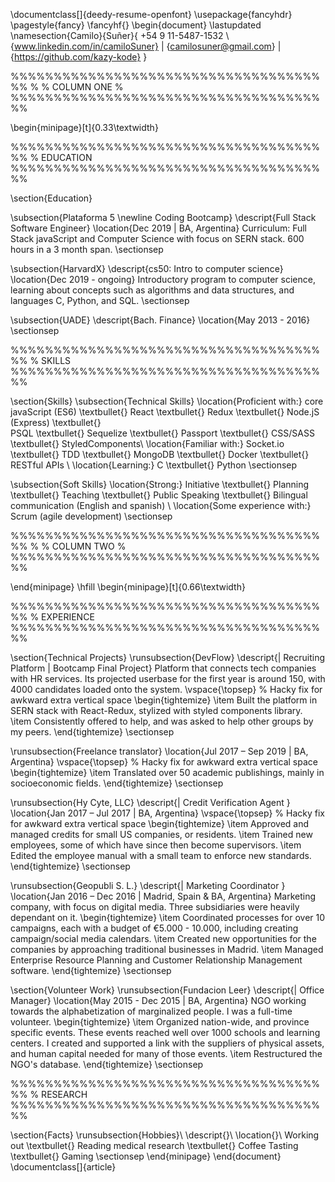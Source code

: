 \documentclass[]{deedy-resume-openfont}
\usepackage{fancyhdr}
\pagestyle{fancy}
\fancyhf{}
\begin{document}
\lastupdated
\namesection{Camilo}{Suñer}{ 
 +54 9 11-5487-1532 \\
{www.linkedin.com/in/camiloSuner} | {camilosuner@gmail.com} | {https://github.com/kazy-kode}
}

%%%%%%%%%%%%%%%%%%%%%%%%%%%%%%%%%%%%%%
%
%     COLUMN ONE
%
%%%%%%%%%%%%%%%%%%%%%%%%%%%%%%%%%%%%%%

\begin{minipage}[t]{0.33\textwidth} 

%%%%%%%%%%%%%%%%%%%%%%%%%%%%%%%%%%%%%%
%     EDUCATION
%%%%%%%%%%%%%%%%%%%%%%%%%%%%%%%%%%%%%%

\section{Education} 

\subsection{Plataforma 5 \newline Coding Bootcamp}
\descript{Full Stack Software Engineer}
\location{Dec 2019 | BA, Argentina}
Curriculum: Full Stack javaScript and Computer Science with focus on SERN stack. 600 hours in a 3 month span.
\sectionsep

\subsection{HarvardX}
\descript{cs50: Intro to computer science}
\location{Dec 2019 - ongoing}
Introductory program to computer science, learning about concepts such as algorithms and data structures, and languages C, Python, and SQL.
\sectionsep

\subsection{UADE}
\descript{Bach. Finance}
\location{May 2013 - 2016}
\sectionsep


%%%%%%%%%%%%%%%%%%%%%%%%%%%%%%%%%%%%%%
%     SKILLS
%%%%%%%%%%%%%%%%%%%%%%%%%%%%%%%%%%%%%%

\section{Skills}
\subsection{Technical Skills}
\location{Proficient with:}
core javaScript (ES6) \textbullet{}   React \textbullet{} Redux \textbullet{} Node.jS (Express) \textbullet{}  
PSQL \textbullet{} Sequelize \textbullet{} Passport \textbullet{} CSS/SASS \textbullet{} StyledComponents\\ 
\location{Familiar with:}
Socket.io \textbullet{} TDD \textbullet{} MongoDB \textbullet{} Docker \textbullet{} RESTful APIs \\
\location{Learning:}
C \textbullet{} Python 
\sectionsep

\subsection{Soft Skills}
\location{Strong:}
Initiative \textbullet{}  Planning \textbullet{} Teaching \textbullet{} Public Speaking \textbullet{} Bilingual communication (English and spanish) \\
\location{Some experience with:}
Scrum (agile development)
\sectionsep

%%%%%%%%%%%%%%%%%%%%%%%%%%%%%%%%%%%%%%
%
%     COLUMN TWO
%
%%%%%%%%%%%%%%%%%%%%%%%%%%%%%%%%%%%%%%

\end{minipage} 
\hfill
\begin{minipage}[t]{0.66\textwidth} 

%%%%%%%%%%%%%%%%%%%%%%%%%%%%%%%%%%%%%%
%     EXPERIENCE
%%%%%%%%%%%%%%%%%%%%%%%%%%%%%%%%%%%%%%

\section{Technical Projects}
\runsubsection{DevFlow}
\descript{| Recruiting Platform | Bootcamp Final Project}
Platform that connects tech companies with HR services. Its projected userbase for the first year is around 150, with 4000 candidates loaded onto the system.
\vspace{\topsep} % Hacky fix for awkward extra vertical space
\begin{tightemize}
\item Built the platform in SERN stack with React-Redux, stylized with styled components library.
\item Consistently offered to help, and was asked to help other groups by my peers.
\end{tightemize}
\sectionsep

\runsubsection{Freelance translator}
\location{Jul 2017 – Sep 2019 | BA, Argentina}
\vspace{\topsep} % Hacky fix for awkward extra vertical space
\begin{tightemize}
\item Translated over 50 academic publishings, mainly in socioeconomic fields.
\end{tightemize}
\sectionsep

\runsubsection{Hy Cyte, LLC}
\descript{| Credit Verification Agent }
\location{Jan 2017 – Jul 2017 | BA, Argentina}
\vspace{\topsep} % Hacky fix for awkward extra vertical space
\begin{tightemize}
\item Approved and managed credits for small US companies, or residents.
\item Trained new employees, some of which have since then become supervisors.
\item Edited the employee manual with a small team to enforce new standards.
\end{tightemize}
\sectionsep

\runsubsection{Geopubli S. L.}
\descript{| Marketing Coordinator }
\location{Jan 2016 – Dec 2016 | Madrid, Spain \& BA, Argentina}
Marketing company, with focus on digital media. Three subsidiaries were heavily dependant on it.
\begin{tightemize}
\item Coordinated processes for over 10 campaigns, each with a budget of €5.000 - 10.000, including creating campaign/social media calendars.
\item Created new opportunities for the companies by approaching traditional businesses in Madrid.
\item Managed Enterprise Resource Planning and Customer Relationship Management software.
\end{tightemize}
\sectionsep

\section{Volunteer Work}
\runsubsection{Fundacion Leer}
\descript{| Office Manager}
\location{May 2015 - Dec 2015 | BA, Argentina}
NGO working towards the alphabetization of marginalized people. I was a full-time volunteer.
\begin{tightemize}
\item Organized nation-wide, and province specific events.
These events reached well over 1000 schools and learning centers. I created and supported a link with the suppliers of physical assets, and human capital needed for many of those events.
\item Restructured the NGO's database.
\end{tightemize}
\sectionsep

%%%%%%%%%%%%%%%%%%%%%%%%%%%%%%%%%%%%%%
%     RESEARCH
%%%%%%%%%%%%%%%%%%%%%%%%%%%%%%%%%%%%%%

\section{Facts}
\runsubsection{Hobbies}\\
\descript{}\\
\location{}\\
Working out  \textbullet{} Reading medical research \textbullet{} Coffee Tasting \textbullet{} Gaming
\sectionsep
\end{minipage} 
\end{document}  \documentclass[]{article}

